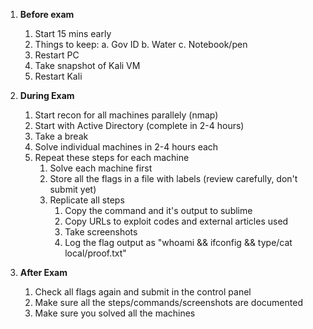 ﻿1. **Before exam**
	1. Start 15 mins early
	2. Things to keep:
		a. Gov ID 
		b. Water
		c. Notebook/pen
	3. Restart PC
	4. Take snapshot of Kali VM
	5. Restart Kali

2. **During Exam**

	1. Start recon for all machines parallely (nmap)
	2. Start with Active Directory (complete in 2-4 hours)
	3. Take a break
	4. Solve individual machines in 2-4 hours each
	5. Repeat these steps for each machine
		1. Solve each machine first
		2. Store all the flags in a file with labels (review carefully, don't submit yet)
		3. Replicate all steps
			1. Copy the command and it's output to sublime
			4. Copy URLs to exploit codes and external articles used
			5. Take screenshots
			6. Log the flag output as "whoami && ifconfig && type/cat local/proof.txt"

3. **After Exam**
	1. Check all flags again and submit in the control panel
	2. Make sure all the steps/commands/screenshots are documented
	3. Make sure you solved all the machines
